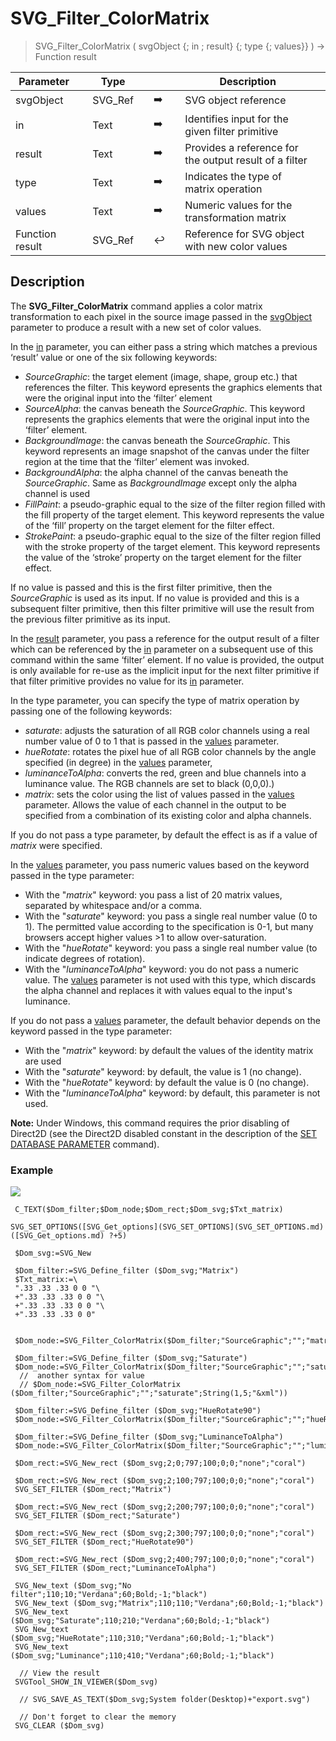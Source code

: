 <!-- svgReference := SVG_Filter_ColorMatrix ( svgObject ; in ; result ; type ; values )
 -> svgObject (Text)
 -> in (Text)
 -> result (Text)
 -> type (Text)
 -> values (Text)
 <- svgReference (Text)-->
# SVG_Filter_ColorMatrix

> SVG_Filter_ColorMatrix ( svgObject {; in ; result} {; type {; values}} ) -> Function result

| Parameter |     | Type |     |     |     | Description |     |
| --- | --- | --- | --- | --- | --- | --- | --- |
| svgObject |     | SVG_Ref |     | ➡️ |     | SVG object reference |     |
| in  |     | Text |     | ➡️ |     | Identifies input for the given filter primitive |     |
| result |     | Text |     | ➡️ |     | Provides a reference for the output result of a filter |     |
| type |     | Text |     | ➡️ |     | Indicates the type of matrix operation |     |
| values |     | Text |     | ➡️ |     | Numeric values for the transformation matrix |     |
| Function result |     | SVG_Ref |     | ↩️ |     | Reference for SVG object with new color values |     |

## Description

The **SVG_Filter_ColorMatrix** command applies a color matrix transformation to each pixel in the source image passed in the [svgObject](# "SVG object reference") parameter to produce a result with a new set of color values.

In the [in](# "Identifies input for the given filter primitive") parameter, you can either pass a string which matches a previous ‘result’ value or one of the six following keywords:

* _SourceGraphic_: the target element (image, shape, group etc.) that references the filter. This keyword epresents the graphics elements that were the original input into the ‘filter’ element
* _SourceAlpha_: the canvas beneath the _SourceGraphic_. This keyword represents the graphics elements that were the original input into the ‘filter’ element.
* _BackgroundImage_: the canvas beneath the _SourceGraphic_. This keyword represents an image snapshot of the canvas under the filter region at the time that the ‘filter’ element was invoked.
* _BackgroundAlpha_: the alpha channel of the canvas beneath the _SourceGraphic_. Same as _BackgroundImage_ except only the alpha channel is used
* _FillPaint_: a pseudo-graphic equal to the size of the filter region filled with the fill property of the target element. This keyword represents the value of the ‘fill’ property on the target element for the filter effect.
* _StrokePaint_: a pseudo-graphic equal to the size of the filter region filled with the stroke property of the target element. This keyword represents the value of the ‘stroke’ property on the target element for the filter effect.

If no value is passed and this is the first filter primitive, then the _SourceGraphic_ is used as its input. If no value is provided and this is a subsequent filter primitive, then this filter primitive will use the result from the previous filter primitive as its input.

In the [result](# "Provides a reference for the output result of a filter") parameter, you pass a reference for the output result of a filter which can be referenced by the [in](# "Identifies input for the given filter primitive") parameter on a subsequent use of this command within the same ‘filter’ element. If no value is provided, the output is only available for re-use as the implicit input for the next filter primitive if that filter primitive provides no value for its [in](# "Identifies input for the given filter primitive") parameter.

In the type parameter, you can specify the type of matrix operation by passing one of the following keywords:

* _saturate_: adjusts the saturation of all RGB color channels using a real number value of 0 to 1 that is passed in the [values](# "Numeric values for the transformation matrix") parameter.
* _hueRotate_: rotates the pixel hue of all RGB color channels by the angle specified (in degree) in the [values](# "Numeric values for the transformation matrix") parameter,
* _luminanceToAlpha_: converts the red, green and blue channels into a luminance value. The RGB channels are set to black (0,0,0).)
* _matrix_: sets the color using the list of values passed in the [values](# "Numeric values for the transformation matrix") parameter. Allows the value of each channel in the output to be specified from a combination of its existing color and alpha channels.

If you do not pass a type parameter, by default the effect is as if a value of _matrix_ were specified.

In the [values](# "Numeric values for the transformation matrix") parameter, you pass numeric values based on the keyword passed in the type parameter:

* With the "_matrix_" keyword: you pass a list of 20 matrix values, separated by whitespace and/or a comma.
* With the "_saturate_" keyword: you pass a single real number value (0 to 1). The permitted value according to the specification is 0-1, but many browsers accept higher values >1 to allow over-saturation.
* With the "_hueRotate_" keyword: you pass a single real number value (to indicate degrees of rotation).
* With the "_luminanceToAlpha_" keyword: you do not pass a numeric value. The [values](# "Numeric values for the transformation matrix") parameter is not used with this type, which discards the alpha channel and replaces it with values equal to the input's luminance.

If you do not pass a [values](# "Numeric values for the transformation matrix") parameter, the default behavior depends on the keyword passed in the type parameter:

* With the "_matrix_" keyword: by default the values of the identity matrix are used
* With the "_saturate_" keyword: by default, the value is 1 (no change).
* With the "_hueRotate_" keyword: by default the value is 0 (no change).
* With the "_luminanceToAlpha_" keyword: by default, this parameter is not used.

**Note:** Under Windows, this command requires the prior disabling of Direct2D (see the Direct2D disabled constant in the description of the [SET DATABASE PARAMETER](https://developer.4d.com/docs/Desktop/user-settings/#set-database-parameter-and-user-settings) command).

### Example  

![](https://doc.4d.com/4Dv19/picture/1788318/pict1788318.en.png)

```4d
 C_TEXT($Dom_filter;$Dom_node;$Dom_rect;$Dom_svg;$Txt_matrix)  
   
SVG_SET_OPTIONS([SVG_Get_options](SVG_SET_OPTIONS](SVG_SET_OPTIONS.md)([SVG_Get_options.md) ?+5)  
   
 $Dom_svg:=SVG_New   
   
 $Dom_filter:=SVG_Define_filter ($Dom_svg;"Matrix")  
 $Txt_matrix:=\  
 ".33 .33 .33 0 0 "\  
 +".33 .33 .33 0 0 "\  
 +".33 .33 .33 0 0 "\  
 +".33 .33 .33 0 0"  
   
   
 $Dom_node:=SVG_Filter_ColorMatrix($Dom_filter;"SourceGraphic";"";"matrix";$Txt_matrix)  
   
 $Dom_filter:=SVG_Define_filter ($Dom_svg;"Saturate")  
 $Dom_node:=SVG_Filter_ColorMatrix($Dom_filter;"SourceGraphic";"";"saturate";"1.5")  
  //  another syntax for value  
  // $Dom_node:=SVG_Filter_ColorMatrix ($Dom_filter;"SourceGraphic";"";"saturate";String(1,5;"&xml"))  
   
 $Dom_filter:=SVG_Define_filter ($Dom_svg;"HueRotate90")  
 $Dom_node:=SVG_Filter_ColorMatrix($Dom_filter;"SourceGraphic";"";"hueRotate";"90")  
   
 $Dom_filter:=SVG_Define_filter ($Dom_svg;"LuminanceToAlpha")  
 $Dom_node:=SVG_Filter_ColorMatrix($Dom_filter;"SourceGraphic";"";"luminanceToAlpha")  
   
 $Dom_rect:=SVG_New_rect ($Dom_svg;2;0;797;100;0;0;"none";"coral")  
   
 $Dom_rect:=SVG_New_rect ($Dom_svg;2;100;797;100;0;0;"none";"coral")  
 SVG_SET_FILTER ($Dom_rect;"Matrix")  
   
 $Dom_rect:=SVG_New_rect ($Dom_svg;2;200;797;100;0;0;"none";"coral")  
 SVG_SET_FILTER ($Dom_rect;"Saturate")  
   
 $Dom_rect:=SVG_New_rect ($Dom_svg;2;300;797;100;0;0;"none";"coral")  
 SVG_SET_FILTER ($Dom_rect;"HueRotate90")  
   
 $Dom_rect:=SVG_New_rect ($Dom_svg;2;400;797;100;0;0;"none";"coral")  
 SVG_SET_FILTER ($Dom_rect;"LuminanceToAlpha")  
   
 SVG_New_text ($Dom_svg;"No filter";110;10;"Verdana";60;Bold;-1;"black")  
 SVG_New_text ($Dom_svg;"Matrix";110;110;"Verdana";60;Bold;-1;"black")  
 SVG_New_text ($Dom_svg;"Saturate";110;210;"Verdana";60;Bold;-1;"black")  
 SVG_New_text ($Dom_svg;"HueRotate";110;310;"Verdana";60;Bold;-1;"black")  
 SVG_New_text ($Dom_svg;"Luminance";110;410;"Verdana";60;Bold;-1;"black")  
   
  // View the result  
 SVGTool_SHOW_IN_VIEWER($Dom_svg)  
   
  // SVG_SAVE_AS_TEXT($Dom_svg;System folder(Desktop)+"export.svg")  
   
  // Don't forget to clear the memory  
 SVG_CLEAR ($Dom_svg)
```
